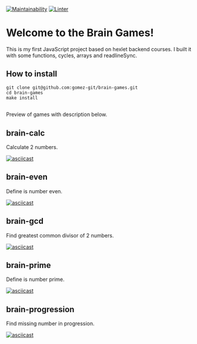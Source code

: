 [![Maintainability](https://api.codeclimate.com/v1/badges/a99a88d28ad37a79dbf6/maintainability)](https://codeclimate.com/github/codeclimate/codeclimate/maintainability)
[![Linter](https://github.com/gomez-git/backend-project-lvl1/actions/workflows/.eslint.yml/badge.svg)](https://github.com/gomez-git/backend-project-lvl1/actions)
# Welcome to the Brain Games!
This is my first JavaScript project based on hexlet backend courses. I built it with some functions, cycles, arrays and readlineSync.

## How to install
```
git clone git@github.com:gomez-git/brain-games.git
cd brain-games
make install
```
##
Preview of games with description below.

## brain-calc
Calculate 2 numbers.

[![asciicast](https://asciinema.org/a/5yV8Iy3muI6K2dS0JzxstTFnC.svg)](https://asciinema.org/a/5yV8Iy3muI6K2dS0JzxstTFnC)
## brain-even
Define is number even.

[![asciicast](https://asciinema.org/a/qc1Y1RQmj5yOWxNLAS487bCjS.svg)](https://asciinema.org/a/qc1Y1RQmj5yOWxNLAS487bCjS)
## brain-gcd
Find greatest common divisor of 2 numbers.

[![asciicast](https://asciinema.org/a/NGQuTta6d9rGO1E3xRO41AShg.svg)](https://asciinema.org/a/NGQuTta6d9rGO1E3xRO41AShg)
## brain-prime
Define is number prime.

[![asciicast](https://asciinema.org/a/lhnCsxMa0QjwNHjO3Xbhdwana.svg)](https://asciinema.org/a/lhnCsxMa0QjwNHjO3Xbhdwana)
## brain-progression
Find missing number in progression.

[![asciicast](https://asciinema.org/a/Z9NNyM2qSB9qKNyqMT599LHPE.svg)](https://asciinema.org/a/Z9NNyM2qSB9qKNyqMT599LHPE)
